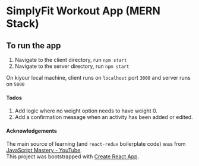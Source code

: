 # SimplyFit Workout App (MERN Stack)

## To run the app
1. Navigate to the client directory, run `npm start`
2. Navigate to the server directory, run `npm start`

On kiyour local machine, client runs on `localhost` port `3000` and server runs on `5000`

#### Todos
1. Add logic where no weight option needs to have weight 0.
2. Add a confirmation message when an activity has been added or edited.



#### Acknowledgements
The main source of learning (and `react-redux` boilerplate code) was from [JavaScript Mastery - YouTube](https://www.youtube.com/channel/UCmXmlB4-HJytD7wek0Uo97A).\
This project was bootstrapped with [Create React App](https://github.com/facebook/create-react-app).

